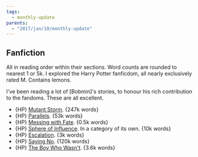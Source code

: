 ```yaml
---
tags:
  - monthly-update
parents:
  - "2017/jan/10/monthly-update"
---
```


## Fanfiction

All in reading order within their sections. Word counts are rounded to nearest
1 or 5k. I explored the Harry Potter fanficdom, all nearly exclusively rated M.
Contains lemons.

I've been reading a lot of [Bobmin]'s stories, to honour his rich contribution
to the fandoms. These are all excellent.

- {HP} [Mutant Storm](https://www.fanfiction.net/s/7404056/1/Mutant-Storm). {247k words}
- {HP} [Parallels](https://www.fanfiction.net/s/3150414/1/Parallels). {53k words}
- {HP} [Messing with Fate](https://www.fanfiction.net/s/4859313/1/Messing-with-Fate). {0.5k words}
- {HP} [Sphere of Influence](https://www.fanfiction.net/s/5761151/1/Sphere-of-Influence). In a category of its own. {10k words}
- {HP} [Escalation](https://www.fanfiction.net/s/7258617/1/Escalation). {3k words}
- {HP} [Saying No](https://www.fanfiction.net/s/7274734/1/Saying-No). {120k words}
- {HP} [The Boy Who Wasn't](https://www.fanfiction.net/s/8837099/1/The-Boy-who-wasn-t). {3.6k words}

